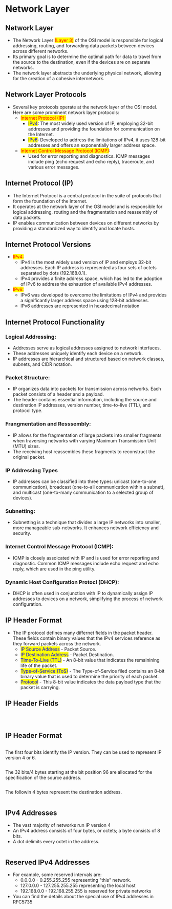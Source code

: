 # Network Layer

## Network Layer

* The Network  Layer <mark style="color:red;">(Layer 3)</mark> of the OSI model is responsible for logical addressing, routing, and forwarding data packets between devices across different networks.
* Its primary goal is to determine the optimal path for data to travel from the source to the destination, even if the devices are on separate networks.
* The network layer abstracts the underlying physical network, allowing for the creation of a cohesive internetwork.

## Network Layer Protocols

* Several key protocols operate at the network layer of the OSI model. Here are some prominent network layer protocols:
  * <mark style="color:red;">Internet Protocol (IP):</mark>
    * <mark style="color:blue;">IPv4</mark>: The most widely used version of IP, employing 32-bit addresses and providing the foundation for communication on the Internet.
    * <mark style="color:blue;">IPv6</mark>: Developed to address the limitations of IPv4,  it uses 128-bit addresses and offers an exponentially larger address space.
  * <mark style="color:red;">Internet Control Message Protocol (ICMP)</mark>:
    * Used for error reporting and diagnostics. ICMP messages include ping (echo request and echo reply), traceroute, and various error messages.

## Internet Protocol (IP)

* The Internet Protocol is a central protocol in the suite of protocols that form the foundation of the Internet.
* It operates at the network layer of the OSI model and is responsible for logical addressing, routing and the fragmentation and reassembly of data packets.
* IP enables communication between  devices on different networks by providing a standardized way to identify and locate hosts.

## Internet Protocol Versions

* <mark style="color:red;">IPv4:</mark>&#x20;
  * IPv4 is the most widely used version of IP and employs 32-bit addresses. Each IP address is represented as four sets of octets separated by  dots (192.168.0.1).
  * IPv4 provides a finite address space, which has led to the  adoption of IPv6 to address the exhaustion of available IPv4 addresses.
* <mark style="color:red;">IPv6:</mark>
  * IPv6 was developed to overcome the limitations of IPv4 and provides a significantly larger address space using 128-bit addresses.
  * IPv6 addresses are represented in hexadecimal notation

## Internet Protocol Functionality

### Logical Addressing:

* Addresses serve as logical addresses assigned to network interfaces.
* These addresses uniquely identify each device on a network.
* IP addresses are hierarchical and structured based on network classes, subnets, and CIDR notation.

### Packet Structure:

* IP organizes data into packets for transmission across networks. Each packet consists of a header and a payload.
* The header contains essential information, including the source and destination IP addresses, version number, time-to-live (TTL), and protocol type.

### Frangmentation and Resssembly:

* IP allows for the fragmentation of large packets into smaller fragments when traversing networks with varying Maximum Transmission Unit (MTU) sizes.
* The receiving host reassembles these fragments to reconstruct the original packet.

### IP Addressing Types

* IP addresses can be classified into three types: unicast (one-to-one communication), broadcast (one-to-all communication within a subnet), and multicast (one-to-many communication to a selected group of devices).

### Subnetting:

* Subnetting is a technique that divides a large IP networks into smaller, more manageable sub-networks. It enhances network efficiency and security.

### Internet Control Message Protocol (ICMP):

* ICMP is closely assoicated with IP and is used for error reporting and diagnostic. Common ICMP messages include echo request and echo reply, which are used in the ping utility.

### Dynamic Host Configuration Protocl (DHCP):

* DHCP is often used in conjunction with IP to dynamically assign IP addresses to devices on a network, simplifying the process of network configuration.

## IP Header Format

* The IP protocol defines many differnet fields in the packet header.  These fields contain binary values that the IPv4 services reference as they forward packets across the network.
  * <mark style="color:blue;">IP Source Address</mark> - Packet  Source.
  * <mark style="color:blue;">IP Destination Address</mark> - Packet Destination.
  * <mark style="color:blue;">Time-To-Live (TTL)</mark> - An 8-bit value that indicates the remainining life of the packet.
  * <mark style="color:blue;">Type-of-Service (ToS)</mark> - The  Type-of-Service filed contains an 8-bit binary value that is used to determine the priority of each packet.
  * <mark style="color:blue;">Protocol</mark> - This 8-bit value indicates the data payload type that the packet is carrying.

## IP Header Fields

<figure><img src="../../.gitbook/assets/image (175).png" alt=""><figcaption></figcaption></figure>

<figure><img src="../../.gitbook/assets/image (176).png" alt=""><figcaption></figcaption></figure>

<figure><img src="../../.gitbook/assets/image (177).png" alt=""><figcaption></figcaption></figure>

## IP Header Format

<figure><img src="../../.gitbook/assets/image (178).png" alt=""><figcaption></figcaption></figure>

The first four bits identify the IP version. They can be used to represent IP version 4 or 6.

<figure><img src="../../.gitbook/assets/image (179).png" alt=""><figcaption></figcaption></figure>

The 32 bits/4 bytes starting at the bit position 96 are allocated for the specification of the source address.

<figure><img src="../../.gitbook/assets/image (180).png" alt=""><figcaption></figcaption></figure>

The followin 4 bytes represent the destination address.

<figure><img src="../../.gitbook/assets/image (181).png" alt=""><figcaption></figcaption></figure>

## IPv4 Addresses

* The vast majority of networks run IP version 4
* An IPv4 address consists of four bytes, or octets; a byte consists of 8 bits.
* A dot delimits every octet in the address.

<figure><img src="../../.gitbook/assets/image (182).png" alt=""><figcaption></figcaption></figure>

## Reserved IPv4 Addresses

* For example, some reserved intervals are:
  * 0.0.0.0 - 0.255.255.255 representing "this" network.
  * 127.0.0.0 - 127.255.255.255 representing the local host
  * 192.168.0.0 - 192.168.255.255 is reserved for private networks
* You can find the details about the special use of IPv4 addresses in RFC5735

